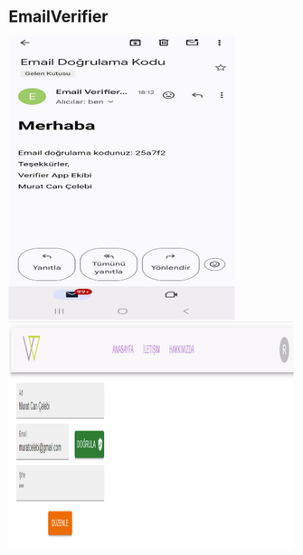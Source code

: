 # EmailVerifier
<img width="400px" height="500px" height="auto" src="./email-verifier-api/email-verifier-api/image/email.jpeg" />
<img width="900px" height="400px" height="auto" src="./email-verifier-ui/public/images/profileSS.png" />